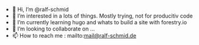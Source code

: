 - 👋 Hi, I’m @ralf-schmid
- 👀 I’m interested in a lots of things. Mostly trying, not for producitiv code
- 🌱 I’m currently learning hugo and whats to build a site with forestry.io
- 💞️ I’m looking to collaborate on ...
- 📫 How to reach me : mailto:mail@ralf-schmid.de

<!---
ralf-schmid/ralf-schmid is a ✨ special ✨ repository because its `README.md` (this file) appears on your GitHub profile.
You can click the Preview link to take a look at your changes.
--->
